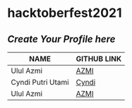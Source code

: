 # hacktoberfest2021

## _Create Your Profile here_

| NAME | GITHUB LINK |
| ----- | ----------- |
| Ulul Azmi | [AZMI](https://github.com/azmi155) |
|Cyndi Putri Utami | [Cyndi](https://github.com/cyndiputriutami09) |
| Ulul Azmi | [AZMI](https://github.com/azmi15) |
